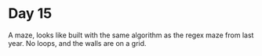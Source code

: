 # Day 15

A maze, looks like built with the same algorithm as the regex maze from last year. No loops, and the walls are on a grid.
